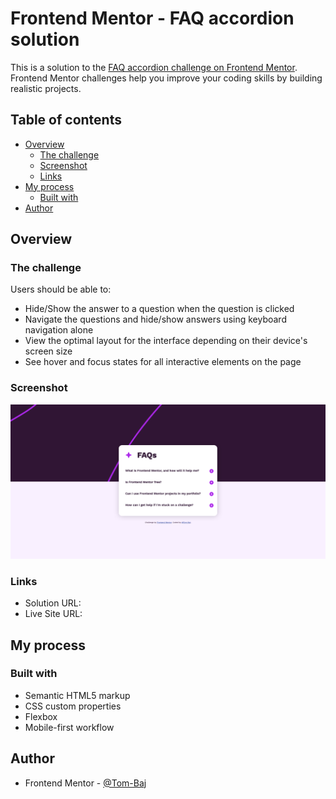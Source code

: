 # Frontend Mentor - FAQ accordion solution

This is a solution to the [FAQ accordion challenge on Frontend Mentor](https://www.frontendmentor.io/challenges/faq-accordion-wyfFdeBwBz). Frontend Mentor challenges help you improve your coding skills by building realistic projects.

## Table of contents

- [Overview](#overview)
  - [The challenge](#the-challenge)
  - [Screenshot](#screenshot)
  - [Links](#links)
- [My process](#my-process)
  - [Built with](#built-with)
- [Author](#author)

## Overview

### The challenge

Users should be able to:

- Hide/Show the answer to a question when the question is clicked
- Navigate the questions and hide/show answers using keyboard navigation alone
- View the optimal layout for the interface depending on their device's screen size
- See hover and focus states for all interactive elements on the page

### Screenshot

![](/design/Screenshot.png)

### Links

- Solution URL: [](https://github.com/Tom-Baj/FAQ-accordion.git)
- Live Site URL: [](https://tom-baj.github.io/FAQ-accordion/)

## My process

### Built with

- Semantic HTML5 markup
- CSS custom properties
- Flexbox
- Mobile-first workflow

## Author

- Frontend Mentor - [@Tom-Baj](https://www.frontendmentor.io/profile/Tom-Baj)
